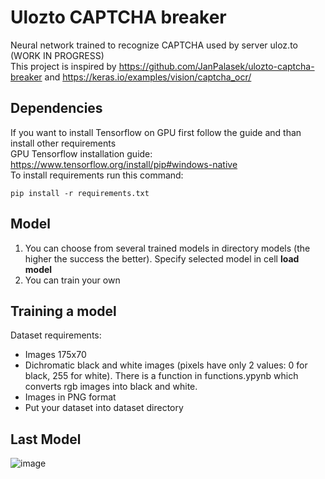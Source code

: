 # Ulozto CAPTCHA breaker
Neural network trained to recognize CAPTCHA used by server uloz.to (WORK IN PROGRESS)<br />
This project is inspired by https://github.com/JanPalasek/ulozto-captcha-breaker and https://keras.io/examples/vision/captcha_ocr/
## Dependencies
If you want to install Tensorflow on GPU first follow the guide and than install other requirements<br/>
GPU Tensorflow installation guide: https://www.tensorflow.org/install/pip#windows-native<br/>
To install requirements run this command:
```
pip install -r requirements.txt
```
## Model
1) You can choose from several trained models in directory models (the higher the success the better). Specify selected model in cell __load model__
2) You can train your own
## Training a model
Dataset requirements:
- Images 175x70
- Dichromatic black and white images (pixels have only 2 values: 0 for black, 255 for white). There is a function in functions.ypynb which converts rgb images into black and white.
- Images in PNG format
- Put your dataset into dataset directory

## Last Model
![image](https://github.com/stecik/ulozto_captcha_breaker/assets/74813606/a131b800-83e8-4167-b00e-9609e288c25d)
